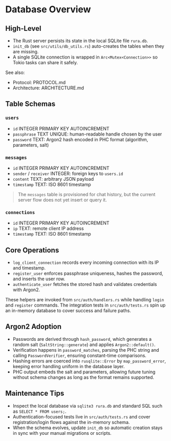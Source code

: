 # Database Overview

## High-Level
- The Rust server persists its state in the local SQLite file `rura.db`.
- `init_db` (see `src/utils/db_utils.rs`) auto-creates the tables when they are missing.
- A single SQLite connection is wrapped in `Arc<Mutex<Connection>>` so Tokio tasks can share it safely.

See also:
- Protocol: PROTOCOL.md
- Architecture: ARCHITECTURE.md

## Table Schemas
### `users`
- `id` INTEGER PRIMARY KEY AUTOINCREMENT
- `passphrase` TEXT UNIQUE: human-readable handle chosen by the user
- `password` TEXT: Argon2 hash encoded in PHC format (algorithm, parameters, salt)

### `messages`
- `id` INTEGER PRIMARY KEY AUTOINCREMENT
- `sender` / `receiver` INTEGER: foreign keys to `users.id`
- `content` TEXT: arbitrary JSON payload
- `timestamp` TEXT: ISO 8601 timestamp

> The `messages` table is provisioned for chat history, but the current server flow does not yet insert or query it.

### `connections`
- `id` INTEGER PRIMARY KEY AUTOINCREMENT
- `ip` TEXT: remote client IP address
- `timestamp` TEXT: ISO 8601 timestamp

## Core Operations
- `log_client_connection` records every incoming connection with its IP and timestamp.
- `register_user` enforces passphrase uniqueness, hashes the password, and inserts the user row.
- `authenticate_user` fetches the stored hash and validates credentials with Argon2.

These helpers are invoked from `src/auth/handlers.rs` while handling `login` and `register` commands. The integration tests in `src/auth/tests.rs` spin up an in-memory database to cover success and failure paths.

## Argon2 Adoption
- Passwords are derived through `hash_password`, which generates a random salt (`SaltString::generate`) and applies `Argon2::default()`.
- Verification happens in `password_matches`, parsing the PHC string and calling `PasswordVerifier`, ensuring constant-time comparisons.
- Hashing errors are coerced into `rusqlite::Error` by `map_password_error`, keeping error handling uniform in the database layer.
- PHC output embeds the salt and parameters, allowing future tuning without schema changes as long as the format remains supported.

## Maintenance Tips
- Inspect the local database via `sqlite3 rura.db` and standard SQL such as `SELECT * FROM users;`.
- Authentication-focused tests live in `src/auth/tests.rs` and cover registration/login flows against the in-memory schema.
- When the schema evolves, update `init_db` so automatic creation stays in sync with your manual migrations or scripts.
